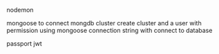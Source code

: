 
nodemon

mongoose to connect mongdb cluster
create cluster and a user with permission
using mongoose connection string with connect to database


passport jwt

<!-- username:"rincemathewmanattu@gmail.com"  -->
<!-- password:"password" -->

<!-- next 11 -->